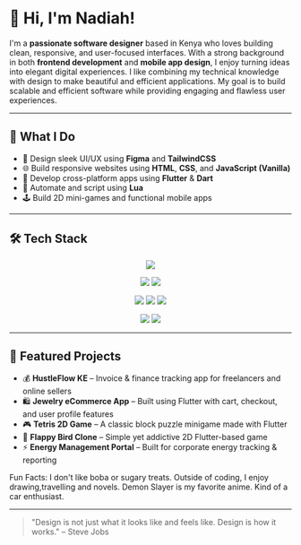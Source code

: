 # 👋 Hi, I'm Nadiah!

I'm a **passionate software designer** based in Kenya who loves building clean, responsive, and user-focused interfaces. With a strong background in both **frontend development** and **mobile app design**, I enjoy turning ideas into elegant digital experiences.
I like combining my technical knowledge with design to make beautiful and efficient applications. My goal is to build scalable and efficient software while providing engaging and flawless user experiences.

---

## 💼 What I Do
- 🎨 Design sleek UI/UX using **Figma** and **TailwindCSS**
- 🌐 Build responsive websites using **HTML**, **CSS**, and **JavaScript (Vanilla)**
- 📱 Develop cross-platform apps using **Flutter** & **Dart**
- 🔁 Automate and script using **Lua**
- 🕹️ Build 2D mini-games and functional mobile apps

---

## 🛠️ Tech Stack

<p align="center">
  <img src="https://img.shields.io/badge/Flutter-02569B?style=for-the-badge&logo=flutter&logoColor=white"/>
</p>

<p align="center">
  <img src="https://img.shields.io/badge/Dart-0175C2?style=for-the-badge&logo=dart&logoColor=white"/>
  <img src="https://img.shields.io/badge/Lua-2C2D72?style=for-the-badge&logo=lua&logoColor=white"/>
</p>

<p align="center">
  <img src="https://img.shields.io/badge/JavaScript-F7DF1E?style=for-the-badge&logo=javascript&logoColor=black"/>
  <img src="https://img.shields.io/badge/HTML5-E34F26?style=for-the-badge&logo=html5&logoColor=white"/>
  <img src="https://img.shields.io/badge/CSS3-1572B6?style=for-the-badge&logo=css3&logoColor=white"/>
</p>

<p align="center">
  <img src="https://img.shields.io/badge/TailwindCSS-38B2AC?style=for-the-badge&logo=tailwind-css&logoColor=white"/>
  <img src="https://img.shields.io/badge/Figma-F24E1E?style=for-the-badge&logo=figma&logoColor=white"/>
</p>


---

## 🚀 Featured Projects

- 💰 **HustleFlow KE** – Invoice & finance tracking app for freelancers and online sellers  
- 🛍️ **Jewelry eCommerce App** – Built using Flutter with cart, checkout, and user profile features  
- 🎮 **Tetris 2D Game** – A classic block puzzle minigame made with Flutter  
- 🐤 **Flappy Bird Clone** – Simple yet addictive 2D Flutter-based game  
- ⚡ **Energy Management Portal** – Built for corporate energy tracking & reporting  

Fun Facts:
I don't like boba or sugary treats.
Outside of coding, I enjoy drawing,travelling and novels.
Demon Slayer is my favorite anime.
Kind of a car enthusiast.

---




> "Design is not just what it looks like and feels like. Design is how it works." – Steve Jobs
